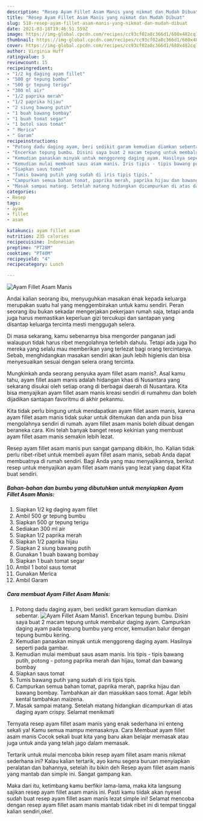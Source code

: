 ```yaml
---
description: "Resep Ayam Fillet Asam Manis yang nikmat dan Mudah Dibuat"
title: "Resep Ayam Fillet Asam Manis yang nikmat dan Mudah Dibuat"
slug: 518-resep-ayam-fillet-asam-manis-yang-nikmat-dan-mudah-dibuat
date: 2021-03-18T19:46:51.559Z
image: https://img-global.cpcdn.com/recipes/cc93cf02a8c366d1/680x482cq70/ayam-fillet-asam-manis-foto-resep-utama.jpg
thumbnail: https://img-global.cpcdn.com/recipes/cc93cf02a8c366d1/680x482cq70/ayam-fillet-asam-manis-foto-resep-utama.jpg
cover: https://img-global.cpcdn.com/recipes/cc93cf02a8c366d1/680x482cq70/ayam-fillet-asam-manis-foto-resep-utama.jpg
author: Virginia Huff
ratingvalue: 5
reviewcount: 15
recipeingredient:
- "1/2 kg daging ayam fillet"
- "500 gr tepung bumbu"
- "500 gr tepung terigu"
- "300 ml air"
- "1/2 paprika merah"
- "1/2 paprika hijau"
- "2 siung bawang putih"
- "1 buah bawang bombay"
- "1 buah tomat segar"
- "1 botol saus tomat"
- " Merica"
- " Garam"
recipeinstructions:
- "Potong dadu daging ayam, beri sedikit garam kemudian diamkan sebentar."
- "Encerkan tepung bumbu. Disini saya buat 2 macam tepung untuk membalur daging ayam. Campurkan daging ayam pada tepung bumbu yang encer, kemudian balur dengan tepung bumbu kering."
- "Kemudian panaskan minyak untuk menggoreng daging ayam. Hasilnya seperti pada gambar."
- "Kemudian mulai membuat saus asam manis. Iris tipis - tipis bawang putih, potong - potong paprika merah dan hijau, tomat dan bawang bombay"
- "Siapkan saus tomat"
- "Tumis bawang putih yang sudah di iris tipis tipis."
- "Campurkan semua bahan tomat, paprika merah, paprika hijau dan bawang bombay. Tambahkan air dan masukkan saos tomat. Agar lebih kental tambahkan maizena."
- "Masak sampai matang. Setelah matang hidangkan dicampurkan di atas daging ayam crispy. Selamat menikmati"
categories:
- Resep
tags:
- ayam
- fillet
- asam

katakunci: ayam fillet asam 
nutrition: 235 calories
recipecuisine: Indonesian
preptime: "PT28M"
cooktime: "PT40M"
recipeyield: "4"
recipecategory: Lunch

---
```



![Ayam Fillet Asam Manis](https://img-global.cpcdn.com/recipes/cc93cf02a8c366d1/680x482cq70/ayam-fillet-asam-manis-foto-resep-utama.jpg)

Andai kalian seorang ibu, menyuguhkan masakan enak kepada keluarga merupakan suatu hal yang menggembirakan untuk kamu sendiri. Peran seorang ibu bukan sekadar mengerjakan pekerjaan rumah saja, tetapi anda juga harus memastikan keperluan gizi tercukupi dan santapan yang disantap keluarga tercinta mesti menggugah selera.

Di masa  sekarang, kamu sebenarnya bisa mengorder panganan jadi walaupun tidak harus ribet mengolahnya terlebih dahulu. Tetapi ada juga lho mereka yang selalu mau memberikan yang terlezat bagi orang tercintanya. Sebab, menghidangkan masakan sendiri akan jauh lebih higienis dan bisa menyesuaikan sesuai dengan selera orang tercinta. 



Mungkinkah anda seorang penyuka ayam fillet asam manis?. Asal kamu tahu, ayam fillet asam manis adalah hidangan khas di Nusantara yang sekarang disukai oleh setiap orang di berbagai daerah di Nusantara. Kita bisa menyajikan ayam fillet asam manis kreasi sendiri di rumahmu dan boleh dijadikan santapan favoritmu di akhir pekanmu.

Kita tidak perlu bingung untuk mendapatkan ayam fillet asam manis, karena ayam fillet asam manis tidak sukar untuk ditemukan dan anda pun bisa mengolahnya sendiri di rumah. ayam fillet asam manis boleh dibuat dengan beraneka cara. Kini telah banyak banget resep kekinian yang membuat ayam fillet asam manis semakin lebih lezat.

Resep ayam fillet asam manis pun sangat gampang dibikin, lho. Kalian tidak perlu ribet-ribet untuk membeli ayam fillet asam manis, sebab Anda dapat membuatnya di rumah sendiri. Bagi Anda yang mau menyajikannya, berikut resep untuk menyajikan ayam fillet asam manis yang lezat yang dapat Kita buat sendiri.

<!--inarticleads1-->

##### Bahan-bahan dan bumbu yang dibutuhkan untuk menyiapkan Ayam Fillet Asam Manis:

1. Siapkan 1/2 kg daging ayam fillet
1. Ambil 500 gr tepung bumbu
1. Siapkan 500 gr tepung terigu
1. Sediakan 300 ml air
1. Siapkan 1/2 paprika merah
1. Siapkan 1/2 paprika hijau
1. Siapkan 2 siung bawang putih
1. Gunakan 1 buah bawang bombay
1. Siapkan 1 buah tomat segar
1. Ambil 1 botol saus tomat
1. Gunakan  Merica
1. Ambil  Garam




<!--inarticleads2-->

##### Cara membuat Ayam Fillet Asam Manis:

1. Potong dadu daging ayam, beri sedikit garam kemudian diamkan sebentar.
<img src="https://img-global.cpcdn.com/steps/a2030ea550896acf/160x128cq70/ayam-fillet-asam-manis-langkah-memasak-1-foto.jpg" alt="Ayam Fillet Asam Manis">1. Encerkan tepung bumbu. Disini saya buat 2 macam tepung untuk membalur daging ayam. Campurkan daging ayam pada tepung bumbu yang encer, kemudian balur dengan tepung bumbu kering.
1. Kemudian panaskan minyak untuk menggoreng daging ayam. Hasilnya seperti pada gambar.
1. Kemudian mulai membuat saus asam manis. Iris tipis - tipis bawang putih, potong - potong paprika merah dan hijau, tomat dan bawang bombay
1. Siapkan saus tomat
1. Tumis bawang putih yang sudah di iris tipis tipis.
1. Campurkan semua bahan tomat, paprika merah, paprika hijau dan bawang bombay. Tambahkan air dan masukkan saos tomat. Agar lebih kental tambahkan maizena.
1. Masak sampai matang. Setelah matang hidangkan dicampurkan di atas daging ayam crispy. Selamat menikmati




Ternyata resep ayam fillet asam manis yang enak sederhana ini enteng sekali ya! Kamu semua mampu memasaknya. Cara Membuat ayam fillet asam manis Cocok sekali buat kita yang baru akan belajar memasak atau juga untuk anda yang telah jago dalam memasak.

Tertarik untuk mulai mencoba bikin resep ayam fillet asam manis nikmat sederhana ini? Kalau kalian tertarik, ayo kamu segera buruan menyiapkan peralatan dan bahannya, setelah itu bikin deh Resep ayam fillet asam manis yang mantab dan simple ini. Sangat gampang kan. 

Maka dari itu, ketimbang kamu berfikir lama-lama, maka kita langsung sajikan resep ayam fillet asam manis ini. Pasti kamu tiidak akan nyesel sudah buat resep ayam fillet asam manis lezat simple ini! Selamat mencoba dengan resep ayam fillet asam manis mantab tidak ribet ini di tempat tinggal kalian sendiri,oke!.

